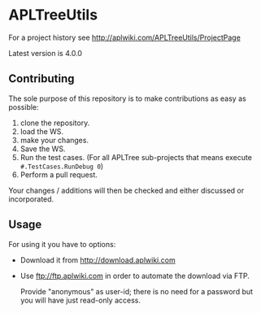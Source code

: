 # APLTreeUtils

For a project history see http://aplwiki.com/APLTreeUtils/ProjectPage

Latest version is 4.0.0

## Contributing

The sole purpose of this repository is to make contributions as easy as possible:

  1. clone the repository.
  2. load the WS.
  3. make your changes.
  4. Save the WS.
  5. Run the test cases. (For all APLTree sub-projects that means execute `#.TestCases.RunDebug 0`)
  6. Perform a pull request.

Your changes / additions will then be checked and either discussed or incorporated.

## Usage 

For using it you have to options:

* Download it from http://download.aplwiki.com 
* Use ftp://ftp.aplwiki.com in order to automate the download via FTP. 
  
  Provide "anonymous" as user-id; there is no need for a password but you will have just read-only access.
